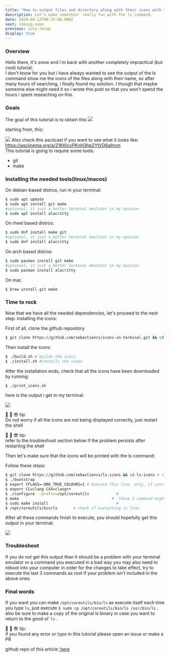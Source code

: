 ```yaml
---
title: "How to output files and directory along with their icons with the ls command"
description: Let's make somethin' really fun with the ls command.
date: 2020-08-12T00:33:00.000Z
next: coming-soon
previous: july-recap
display: true
--- 
```


### Overview

Hello there, it's snow and i'm back with another completely impractical (but cool) tutorial;<br >
I don't know for you but i have always wanted to see the output of the ls command show me the icons of the files along with their name, so after many hours of searching, i finally found my solution. I though that maybe someone else might need it so i wrote this post so that you won't spend the hours i spent reseaching on this.
### Goals
The goal of this tutorial is to obtain this
![](ls-icons.png)

starting from, this:

![](ls-normal.png)
Also check this asciicast if you want to see what it looks like: https://asciinema.org/a/21Kt0cvPKnH3hp2YtVD6alhnm <br/>
This tutorial is going to require some tools:

- git
- make

### Installing the needed tools(linux/macos)

On debian-based distros, run in your terminal:

```bash
$ sudo apt update
$ sudo apt install git make
#optional, it just a better terminal emulator in my opinion
$ sudo apt install alacritty
```

On rheel based distros:

```bash
$ sudo dnf install make git
#optional, it just a better terminal emulator in my opinion
$ sudo dnf install alacritty
```

On arch based distros:

```bash
$ sudo pacman install git make 
#optional, it just a better terminal emulator in my opinion
$ sudo pacman install alacritty
```

On mac

`$ brew install git make`



### Time to rock

Now that we have all the needed dependencies, let's proceed to the next step: installing the icons:

First of all, clone the github repository

```bash
$ git clone https://github.com/sebastiencs/icons-in-terminal.git && cd icons-in-terminal
```

Then install the icons:

```bash
$ ./build.sh # builds the icons
$ ./install.sh #installs the icons
```

After the installation ends, check that all the icons have been downloaded by running:

```bash
$ ./print_icons.sh
```

here is the output i get in my terminal:

![](print-icons.png)

<p className='tip' >
   📓 📝 😎  tip:
    <br>
    Do not worry if all the icons are not being displayed correctly, just restart the shell
</p>

<p className='tip'>
   📓 📝 😎  tip:
    <br>
    refer to the troubleshoot section below if the problem persists after restarting the shell
</p>

Then let's make sure that the icons will be printed with the ls command:

Follow these steps:

```bash
$ git clone https://github.com/sebastiencs/ls-icons && cd ls-icons # clone the repo
$ ./bootstrap
$ export CFLAGS=-DNO_TRUE_COLOURS=1 # Execute this line _only_ if your terminal doesn't support true colours
$ export CC=clang CXX=clang++
$ ./configure --prefix=/opt/coreutils            #
$ make                                         #  these 3 command might take a bit of time to complete, so be a bit patient
$ sudo make install                              #
$ /opt/coreutils/bin/ls       # check if everything is fine

```

After all these commands finish to execute, you should hopefully get this output in your terminal:

![](ls-opt.png)

### Troubleshoot

If you do not get this output then it should be a problem with your terminal emulator or a command you executed in a bad way you may also need to reboot into your computer in order for the changes to take effect, try to execute the last 3 commands as root if your problem isn't included in the above ones.

### Final words

If you want you can make `/opt/coreutils/bin/ls` as execute itself each time you type `ls`, just execute `$ sudo cp /opt/coreutils/bin/ls /usr/bin/ls` . also be sure to make a copy of the original ls binary in case you want to return to the good ol' `ls` .

<p className='tip'>
📓 📝 😎  tip:
<br/>
if you found any error or typo in this tutorial please open an issue or make a PR 
</p>
github repo of this article:<a href="github.com/snow-blade/blog/blob/master/content/print-icons-in-terminal.md"> here</a>
